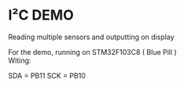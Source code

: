 # I²C DEMO

Reading multiple sensors and outputting on display

For the demo, running on STM32F103C8 ( Blue Pill )  
Witing: 

SDA = PB11
SCK = PB10
